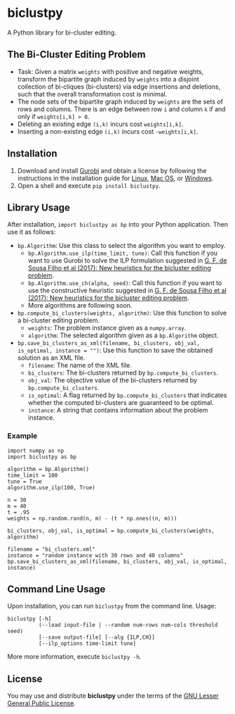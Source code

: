 # biclustpy

A Python library for bi-cluster editing.

## The Bi-Cluster Editing Problem

- Task: Given a matrix `weights` with positive and negative weights, transform the bipartite graph induced by `weights` into a disjoint collection of bi-cliques (bi-clusters) via edge insertions and deletions, such that the overall transformation cost is minimal.
- The node sets of the bipartite graph induced by `weights` are the sets of rows and columns. There is an edge between row `i` and column `k` if and only if `weights[i,k] > 0`.
- Deleting an existing edge `(i,k)` incurs cost `weights[i,k]`.
- Inserting a non-existing edge `(i,k)` incurs cost `-weights[i,k]`. 
 
## Installation

1. Download and install [Gurobi](https://www.gurobi.com/) and obtain a license by following the instructions in the installation guide for [Linux](https://www.gurobi.com/documentation/8.0/quickstart_linux/software_installation_guid.html#section:Installation), [Mac OS](https://www.gurobi.com/documentation/8.0/quickstart_mac/software_installation_guid.html#section:Installation), or [Windows](https://www.gurobi.com/documentation/8.0/quickstart_windows/software_installation_guid.html#section:Installation).
2. Open a shell and execute `pip install biclustpy`.

## Library Usage

After installation, `import biclustpy as bp` into your Python application. Then use it as follows: 

- `bp.Algorithm`: Use this class to select the algorithm you want to employ.
  - `bp.Algorithm.use_ilp(time_limit, tune)`: Call this function if you want to use Gurobi to solve the ILP formulation suggested in [G. F. de Sousa Filho et al (2017): New heuristics for the bicluster editing problem](https://doi.org/10.1007/s10479-016-2261-x).
   - `bp.Algorithm.use_ch(alpha, seed)`: Call this function if you want to use the constructive heuristic suggested in [G. F. de Sousa Filho et al (2017): New heuristics for the bicluster editing problem](https://doi.org/10.1007/s10479-016-2261-x).
   - More algorithms are following soon.
- `bp.compute_bi_clusters(weights, algorithm)`: Use this function  to solve a bi-cluster editing problem.
  -  `weights`: The problem instance given as a `numpy.array`. 
  -  `algorithm`: The selected algorithm given as a `bp.Algorithm` object.
- `bp.save_bi_clusters_as_xml(filename, bi_clusters, obj_val, is_optimal, instance = "")`: Use this function to save the obtained solution as an XML file.
  - `filename`: The name of the XML file.
  - `bi_clusters`: The bi-clusters returned by `bp.compute_bi_clusters`.
  - `obj_val`: The objective value of the bi-clusters returned by `bp.compute_bi_clusters`. 
  - `is_optimal`: A flag returned by `bp.compute_bi_clusters` that indicates whether the computed bi-clusters are guaranteed to be optimal.
  - `instance`: A string that contains information about the problem instance.

### Example

```
import numpy as np
import biclustpy as bp

algorithm = bp.Algorithm()
time_limit = 100
tune = True
algorithm.use_ilp(100, True)

n = 30
m = 40
t = .95
weights = np.random.rand(n, m) - (t * np.ones((n, m)))

bi_clusters, obj_val, is_optimal = bp.compute_bi_clusters(weights, algorithm)

filename = "bi_clusters.xml"
instance = "random instance with 30 rows and 40 columns"
bp.save_bi_clusters_as_xml(filename, bi_clusters, obj_val, is_optimal, instance)
```

## Command Line Usage

Upon installation, you can run `biclustpy` from the command line. Usage:

```
biclustpy [-h]
          (--load input-file | --random num-rows num-cols threshold seed)
          [--save output-file] [--alg {ILP,CH}]
          [--ilp_options time-limit tune]
```

More more information, execute `biclustpy -h`.

## License

You may use and distribute __biclustpy__ under the terms of the [GNU Lesser General Public License](https://www.gnu.org/licenses/lgpl-3.0.html).
